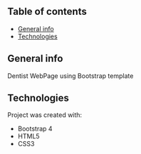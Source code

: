 ## Table of contents
* [General info](#general-info)
* [Technologies](#technologies)

## General info
Dentist WebPage using Bootstrap template

## Technologies
Project was created with:
* Bootstrap 4
* HTML5
* CSS3
